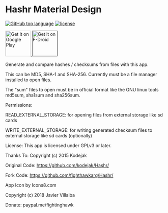 
# Hashr Material Design
[![GitHub top language](https://img.shields.io/github/languages/top/badges/shields.svg?style=for-the-badge)]()
[![license](https://img.shields.io/github/license/mashape/apistatus.svg?style=for-the-badge)]()

<p align="left">
<a href="https://play.google.com/store/apps/details?id=com.jvillalba.hashr">
    <img alt="Get it on Google Play"
        height="80"
        src="https://play.google.com/intl/en_us/badges/images/generic/en_badge_web_generic.png" />
</a>  
<a href="">
    <img alt="Get it on F-Droid"
        height="80"
        src="https://f-droid.org/badge/get-it-on.png" />
        </a>
        </p>

Generate and compare hashes / checksums from files with this app.

This can be MD5, SHA-1 and SHA-256. Currently must be a file manager installed to open files.

The "sum" files to open must be in official format like the GNU linux tools md5sum, sha1sum and sha256sum.

Permissions:

READ_EXTERNAL_STORAGE: for opening files from external storage like sd cards

WRITE_EXTERNAL_STORAGE: for writing generated checksum files to external storage like sd cards (optionally)

License:
This app is licensed under GPLv3 or later.

Thanks To: Copyright (c) 2015 Kodejak

Original Code: https://github.com/kodejak/Hashr/

Fork Code: https://github.com/fighthawkarg/Hashr/

App Icon by Icons8.com

Copyright (c) 2018 Javier Villalba

Donate: paypal.me/fightinghawk


